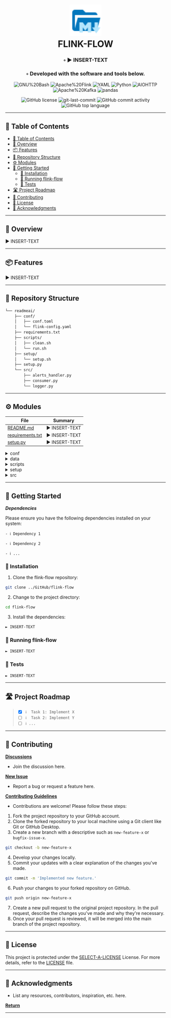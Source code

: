 <div align="center">
<h1 align="center">
<img src="https://raw.githubusercontent.com/PKief/vscode-material-icon-theme/ec559a9f6bfd399b82bb44393651661b08aaf7ba/icons/folder-markdown-open.svg" width="100" />
<br>FLINK-FLOW</h1>
<h3>◦ ► INSERT-TEXT</h3>
<h3>◦ Developed with the software and tools below.</h3>

<p align="center">
<img src="https://img.shields.io/badge/GNU%20Bash-4EAA25.svg?style=flat-square&logo=GNU-Bash&logoColor=white" alt="GNU%20Bash" />
<img src="https://img.shields.io/badge/Apache%20Flink-E6526F.svg?style=flat-square&logo=Apache-Flink&logoColor=white" alt="Apache%20Flink" />
<img src="https://img.shields.io/badge/YAML-CB171E.svg?style=flat-square&logo=YAML&logoColor=white" alt="YAML" />
<img src="https://img.shields.io/badge/Python-3776AB.svg?style=flat-square&logo=Python&logoColor=white" alt="Python" />
<img src="https://img.shields.io/badge/AIOHTTP-2C5BB4.svg?style=flat-square&logo=AIOHTTP&logoColor=white" alt="AIOHTTP" />
<img src="https://img.shields.io/badge/Apache%20Kafka-231F20.svg?style=flat-square&logo=Apache-Kafka&logoColor=white" alt="Apache%20Kafka" />
<img src="https://img.shields.io/badge/pandas-150458.svg?style=flat-square&logo=pandas&logoColor=white" alt="pandas" />
</p>
<img src="https://img.shields.io/github/license/local/flink-flow?style=flat-square&color=5D6D7E" alt="GitHub license" />
<img src="https://img.shields.io/github/last-commit/local/flink-flow?style=flat-square&color=5D6D7E" alt="git-last-commit" />
<img src="https://img.shields.io/github/commit-activity/m/local/flink-flow?style=flat-square&color=5D6D7E" alt="GitHub commit activity" />
<img src="https://img.shields.io/github/languages/top/local/flink-flow?style=flat-square&color=5D6D7E" alt="GitHub top language" />
</div>

---

## 📖 Table of Contents
- [📖 Table of Contents](#-table-of-contents)
- [📍 Overview](#-overview)
- [📦 Features](#-features)
- [📂 Repository Structure](#-repository-structure)
- [⚙️ Modules](#️-modules)
- [🚀 Getting Started](#-getting-started)
  - [🔧 Installation](#-installation)
  - [🤖 Running flink-flow](#-running-flink-flow)
  - [🧪 Tests](#-tests)
- [🛣 Project Roadmap](#-project-roadmap)
- [🤝 Contributing](#-contributing)
- [📄 License](#-license)
- [👏 Acknowledgments](#-acknowledgments)

---


## 📍 Overview

► INSERT-TEXT

---

## 📦 Features

► INSERT-TEXT

---


## 📂 Repository Structure

```sh
└── readmeai/
    ├── conf/
    │   ├── conf.toml
    │   └── flink-config.yaml
    ├── requirements.txt
    ├── scripts/
    │   ├── clean.sh
    │   └── run.sh
    ├── setup/
    │   └── setup.sh
    ├── setup.py
    └── src/
        ├── alerts_handler.py
        ├── consumer.py
        └── logger.py

```

---


## ⚙️ Modules

| File | Summary |
| --- | --- |
| [README.md](README.md) | ► INSERT-TEXT |
| [requirements.txt](requirements.txt) | ► INSERT-TEXT |
| [setup.py](setup.py) | ► INSERT-TEXT |

<details closed><summary>conf</summary>

| File | Summary |
| --- | --- |
| [conf.toml](conf.toml) | ► INSERT-TEXT |
| [flink-config.yaml](flink-config.yaml) | ► INSERT-TEXT |

</details>


<details closed><summary>data</summary>

| File | Summary |
| --- | --- |
| [data.csv](data.csv) | ► INSERT-TEXT |

</details>


<details closed><summary>scripts</summary>

| File | Summary |
| --- | --- |
| [clean.sh](clean.sh) | ► INSERT-TEXT |
| [run.sh](run.sh) | ► INSERT-TEXT |

</details>


<details closed><summary>setup</summary>

| File | Summary |
| --- | --- |
| [setup.sh](setup.sh) | ► INSERT-TEXT |

</details>


<details closed><summary>src</summary>

| File | Summary |
| --- | --- |
| [alerts_handler.py](alerts_handler.py) | ► INSERT-TEXT |
| [consumer.py](consumer.py) | ► INSERT-TEXT |
| [logger.py](logger.py) | ► INSERT-TEXT |

</details>


---

## 🚀 Getting Started

***Dependencies***

Please ensure you have the following dependencies installed on your system:

`- ℹ️ Dependency 1`

`- ℹ️ Dependency 2`

`- ℹ️ ...`

### 🔧 Installation

1. Clone the flink-flow repository:
```sh
git clone ../GitHub/flink-flow
```

2. Change to the project directory:
```sh
cd flink-flow
```

3. Install the dependencies:
```sh
► INSERT-TEXT
```

### 🤖 Running flink-flow

```sh
► INSERT-TEXT
```

### 🧪 Tests
```sh
► INSERT-TEXT
```

---


## 🛣 Project Roadmap

> - [X] `ℹ️  Task 1: Implement X`
> - [ ] `ℹ️  Task 2: Implement Y`
> - [ ] `ℹ️ ...`


---

## 🤝 Contributing

[**Discussions**](https://github.com/local/flink-flow/discussions)
  - Join the discussion here.

[**New Issue**](https://github.com/local/flink-flow/issues)
  - Report a bug or request a feature here.

[**Contributing Guidelines**](https://github.com/local/flink-flow/blob/main/CONTRIBUTING.md)

- Contributions are welcome! Please follow these steps:

1. Fork the project repository to your GitHub account.
2. Clone the forked repository to your local machine using a Git client like Git or GitHub Desktop.
3. Create a new branch with a descriptive such as `new-feature-x` or `bugfix-issue-x`.
```sh
git checkout -b new-feature-x
```
4. Develop your changes locally.
5. Commit your updates with a clear explanation of the changes you've made.
```sh
git commit -m 'Implemented new feature.'
```
6. Push your changes to your forked repository on GitHub.
```sh
git push origin new-feature-x
```
7. Create a new pull request to the original project repository. In the pull request, describe the changes you've made and why they're necessary.
8. Once your pull request is reviewed, it will be merged into the main branch of the project repository.

---

## 📄 License


This project is protected under the [SELECT-A-LICENSE](https://choosealicense.com/licenses) License. For more details, refer to the [LICENSE](https://choosealicense.com/licenses/) file.

---

## 👏 Acknowledgments

- List any resources, contributors, inspiration, etc. here.

[**Return**](#Top)

---

